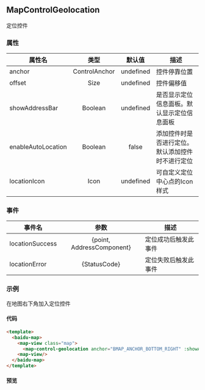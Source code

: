 <template lang="markdown">

# 控件组件

控件组件是属于 MapView 组件的子组件，通过声明这些在 MapView 上增加地图的控件。

## MapControlScale

比例尺控件

### 属性

|属性名|类型|默认值|描述|
|------|:---:|:---:|----|
|anchor|ControlAnchor|undefined|控件停靠位置|
|offset|Size|undefined|控件偏移值|

### 示例

在右上角加入比例尺控件

#### 代码

```html
<template>
  <baidu-map>
    <map-view class="map">
      <map-control-scale anchor="BMAP_ANCHOR_TOP_RIGHT"/>
    <map-view/>
  </baidu-map>
</template>
```

#### 预览
<baidu-map>
  <map-view class="map">
    <map-control-scale anchor="BMAP_ANCHOR_TOP_RIGHT"/>
  <map-view/>
</baidu-map>

## MapControlNavigation

缩放控件

### 属性

|属性名|类型|默认值|描述|
|------|:---:|:---:|----|
|anchor|ControlAnchor|undefined|控件停靠位置|
|offset|Size|undefined|控件偏移值|
|type|NavigationControlType|undefined|平移缩放控件的类型|
|showZoomInfo|Boolean|undefined|是否显示级别提示信息|
|enableGeolocation|Boolean|false|控件是否集成定位功能|

### 示例

在右上角加入缩放控件

#### 代码

```html
<template>
  <baidu-map>
    <map-view class="map">
      <map-control-navigation anchor="BMAP_ANCHOR_TOP_RIGHT"/>
    <map-view/>
  </baidu-map>
</template>
```

#### 预览
<baidu-map>
  <map-view class="map">
    <map-control-navigation anchor="BMAP_ANCHOR_TOP_RIGHT"/>
  <map-view/>
</baidu-map>

## MapControlMapType

地图类型控件

### 属性

|属性名|类型|默认值|描述|
|------|:---:|:---:|----|
|anchor|ControlAnchor|undefined|控件停靠位置|
|offset|Size|undefined|控件偏移值|
|type|MapTypeControlType|undefined|控件样式|
|mapTypes|Array|undefined|控件展示的地图类型，默认为普通图、卫星图、卫星加路网混合图和三维图。通过此属性可配置控件展示的地图类型|

### 示例

在地图左上角加入地图类型控件

#### 代码

```html
<template>
  <baidu-map>
    <map-view class="map">
      <map-control-map-type :map-types="['BMAP_NORMAL_MAP', 'BMAP_HYBRID_MAP']" anchor="BMAP_ANCHOR_TOP_LEFT"/>
    <map-view/>
  </baidu-map>
</template>
```

#### 预览
<baidu-map>
  <map-view class="map">
    <map-control-map-type :map-types="['BMAP_NORMAL_MAP', 'BMAP_HYBRID_MAP']" anchor="BMAP_ANCHOR_TOP_LEFT"/>
  <map-view/>
</baidu-map>

## MapControlOverviewMap

缩略图控件

### 属性

|属性名|类型|默认值|描述|
|------|:---:|:---:|----|
|anchor|ControlAnchor|undefined|控件停靠位置|
|offset|Size|undefined|控件偏移值|
|size|Size|undefined|缩略地图控件的大小|
|isOpen|Boolean|false|缩略地图添加到地图后的开合状态|

### 事件
|事件名|参数|描述|
|------|:---:|----|
|viewchanged|event{type, target, isOpen}|缩略地图开合状态发生变化后触发此事件|
|viewchanging|event{type, target}|缩略地图开合状态发生变化过程中触发此事件|

### 示例

在地图右下角加入缩略图控件

#### 代码

```html
<template>
  <baidu-map>
    <map-view class="map">
      <map-control-overview-map anchor="BMAP_ANCHOR_BOTTOM_RIGHT"/>
    <map-view/>
  </baidu-map>
</template>
```

#### 预览
<baidu-map>
  <map-view class="map">
    <map-control-overview-map anchor="BMAP_ANCHOR_BOTTOM_RIGHT"/>
  <map-view/>
</baidu-map>
</template>

## MapControlGeolocation

定位控件

### 属性

|属性名|类型|默认值|描述|
|------|:---:|:---:|----|
|anchor|ControlAnchor|undefined|控件停靠位置|
|offset|Size|undefined|控件偏移值|
|showAddressBar|Boolean|undefined|是否显示定位信息面板。默认显示定位信息面板|
|enableAutoLocation|Boolean|false|添加控件时是否进行定位。默认添加控件时不进行定位|
|locationIcon|Icon|undefined|可自定义定位中心点的Icon样式|

### 事件
|事件名|参数|描述|
|------|:---:|----|
|locationSuccess|{point, AddressComponent}|定位成功后触发此事件|
|locationError|{StatusCode}|定位失败后触发此事件|

### 示例

在地图右下角加入定位控件

#### 代码

```html
<template>
  <baidu-map>
    <map-view class="map">
      <map-control-geolocation anchor="BMAP_ANCHOR_BOTTOM_RIGHT" :showAddressBar="true"/>
    <map-view/>
  </baidu-map>
</template>
```

#### 预览
<baidu-map>
  <map-view class="map">
    <map-control-geolocation anchor="BMAP_ANCHOR_BOTTOM_RIGHT" :showAddressBar="true"/>
  <map-view/>
</baidu-map>
</template>
